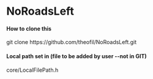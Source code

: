 # NoRoadsLeft 
<h4> How to clone this</h4>
git clone https://github.com/theofil/NoRoadsLeft.git

<h4> Local path set in (file to be added by user --not in GIT)</h4>
core/LocalFilePath.h
